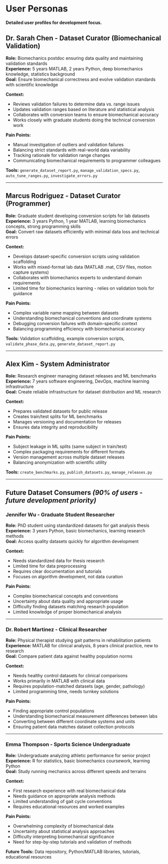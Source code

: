 # User Personas

**Detailed user profiles for development focus.**

## Dr. Sarah Chen - Dataset Curator (Biomechanical Validation)

**Role:** Biomechanics postdoc ensuring data quality and maintaining validation standards  
**Experience:** 5 years MATLAB, 2 years Python, deep biomechanics knowledge, statistics background  
**Goal:** Ensure biomechanical correctness and evolve validation standards with scientific knowledge

**Context:**
- Reviews validation failures to determine data vs. range issues
- Updates validation ranges based on literature and statistical analysis
- Collaborates with conversion teams to ensure biomechanical accuracy
- Works closely with graduate students doing the technical conversion work

**Pain Points:**
- Manual investigation of outliers and validation failures
- Balancing strict standards with real-world data variability
- Tracking rationale for validation range changes
- Communicating biomechanical requirements to programmer colleagues

**Tools:** `generate_dataset_report.py`, `manage_validation_specs.py`, `auto_tune_ranges.py`, `investigate_errors.py`

---

## Marcus Rodriguez - Dataset Curator (Programmer)

**Role:** Graduate student developing conversion scripts for lab datasets  
**Experience:** 3 years Python, 1 year MATLAB, learning biomechanics concepts, strong programming skills  
**Goal:** Convert raw datasets efficiently with minimal data loss and technical errors

**Context:**
- Develops dataset-specific conversion scripts using validation scaffolding
- Works with mixed-format lab data (MATLAB .mat, CSV files, motion capture systems)
- Collaborates with biomechanics experts to understand domain requirements
- Limited time for biomechanics learning - relies on validation tools for guidance

**Pain Points:**
- Complex variable name mapping between datasets
- Understanding biomechanical conventions and coordinate systems
- Debugging conversion failures with domain-specific context
- Balancing programming efficiency with biomechanical accuracy

**Tools:** Validation scaffolding, example conversion scripts, `validate_phase_data.py`, `generate_dataset_report.py`

---

## Alex Kim - System Administrator

**Role:** Research engineer managing dataset releases and ML benchmarks  
**Experience:** 7 years software engineering, DevOps, machine learning infrastructure  
**Goal:** Create reliable infrastructure for dataset distribution and ML research

**Context:**
- Prepares validated datasets for public release
- Creates train/test splits for ML benchmarks
- Manages versioning and documentation for releases
- Ensures data integrity and reproducibility

**Pain Points:**
- Subject leakage in ML splits (same subject in train/test)
- Complex packaging requirements for different formats
- Version management across multiple dataset releases
- Balancing anonymization with scientific utility

**Tools:** `create_benchmarks.py`, `publish_datasets.py`, `manage_releases.py`

---

## Future Dataset Consumers *(90% of users - future development priority)*

### Jennifer Wu - Graduate Student Researcher

**Role:** PhD student using standardized datasets for gait analysis thesis  
**Experience:** 3 years Python, basic biomechanics, learning research methods  
**Goal:** Access quality datasets quickly for algorithm development

**Context:**
- Needs standardized data for thesis research
- Limited time for data preprocessing
- Requires clear documentation and tutorials
- Focuses on algorithm development, not data curation

**Pain Points:**
- Complex biomechanical concepts and conventions
- Uncertainty about data quality and appropriate usage
- Difficulty finding datasets matching research population
- Limited knowledge of proper biomechanical analysis

---

### Dr. Robert Martinez - Clinical Researcher

**Role:** Physical therapist studying gait patterns in rehabilitation patients  
**Experience:** MATLAB for clinical analysis, 8 years clinical practice, new to research  
**Goal:** Compare patient data against healthy population norms

**Context:**
- Needs healthy control datasets for clinical comparisons
- Works primarily in MATLAB with clinical data
- Requires population-matched datasets (age, gender, pathology)
- Limited programming time, needs turnkey solutions

**Pain Points:**
- Finding appropriate control populations
- Understanding biomechanical measurement differences between labs
- Converting between different coordinate systems and units
- Ensuring patient data matches dataset collection protocols

---

### Emma Thompson - Sports Science Undergraduate

**Role:** Undergraduate analyzing athletic performance for senior project  
**Experience:** R for statistics, basic biomechanics coursework, learning Python  
**Goal:** Study running mechanics across different speeds and terrains

**Context:**
- First research experience with real biomechanical data
- Needs guidance on appropriate analysis methods
- Limited understanding of gait cycle conventions
- Requires educational resources and worked examples

**Pain Points:**
- Overwhelming complexity of biomechanical data
- Uncertainty about statistical analysis approaches
- Difficulty interpreting biomechanical significance
- Need for step-by-step tutorials and validation of methods

**Future Tools:** Data repository, Python/MATLAB libraries, tutorials, educational resources
